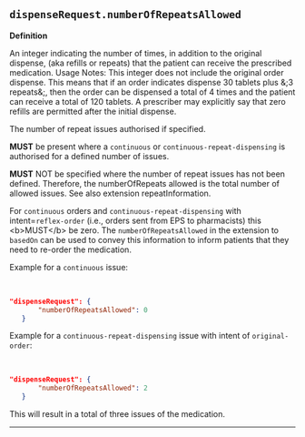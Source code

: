 ## `dispenseRequest.numberOfRepeatsAllowed`

<b>Definition</b><br>

An integer indicating the number of times, in addition to the original dispense, (aka refills or repeats) that the patient can receive the prescribed medication. Usage Notes: This integer does not include the original order dispense. This means that if an order indicates dispense 30 tablets plus &;3 repeats&;, then the order can be dispensed a total of 4 times and the patient can receive a total of 120 tablets. A prescriber may explicitly say that zero refills are permitted after the initial dispense.
    
The number of repeat issues authorised if specified. 

**MUST** be present where a `continuous` or `continuous-repeat-dispensing` is authorised for a defined number of issues.

**MUST** NOT be specified where the number of repeat issues has not been defined. Therefore, the numberOfRepeats allowed is the total number of allowed issues. See also extension repeatInformation.

For `continuous` orders and `continuous-repeat-dispensing` with intent=`reflex-order` (i.e., orders sent from EPS to pharmacists) this &lt;b&gt;MUST&lt;/b&gt; be zero. The `numberOfRepeatsAllowed` in the extension to `basedOn` can be used to convey this information to inform patients that they need to re-order the medication. 

Example for a `continuous` issue:

<br>

 ```json 
"dispenseRequest": {
        "numberOfRepeatsAllowed": 0
    }
```

Example for a `continuous-repeat-dispensing` issue with intent of `original-order`: 

 <br>

 ```json 
"dispenseRequest": {
        "numberOfRepeatsAllowed": 2
    }
```
 This will result in a total of three issues of the medication.

---
  
